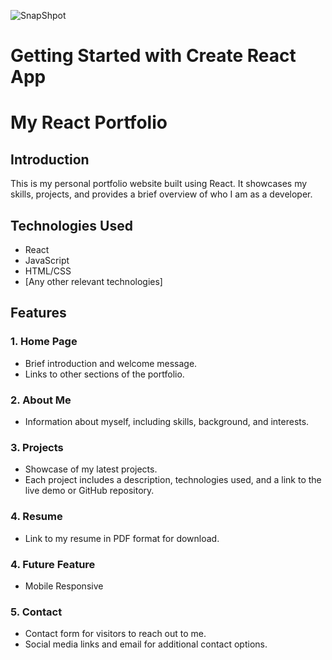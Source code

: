 ![SnapShpot](https://my-portfolio-nine-mu-12.vercel.app/)



# Getting Started with Create React App
# My React Portfolio

## Introduction

This is my personal portfolio website built using React. It showcases my skills, projects, and provides a brief overview of who I am as a developer.

## Technologies Used

- React
- JavaScript
- HTML/CSS
- [Any other relevant technologies]

## Features

### 1. Home Page

- Brief introduction and welcome message.
- Links to other sections of the portfolio.

### 2. About Me

- Information about myself, including skills, background, and interests.

### 3. Projects

- Showcase of my latest projects.
- Each project includes a description, technologies used, and a link to the live demo or GitHub repository.

### 4. Resume

- Link to my resume in PDF format for download.

### 4. Future Feature

- Mobile Responsive

### 5. Contact

- Contact form for visitors to reach out to me.
- Social media links and email for additional contact options.


